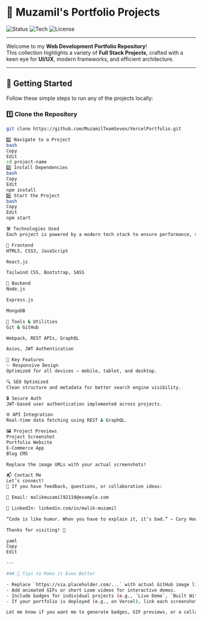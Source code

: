# 📁 Muzamil's Portfolio Projects

![Status](https://img.shields.io/badge/Status-Active-brightgreen?style=for-the-badge)
![Tech](https://img.shields.io/badge/Full--Stack-MERN-blueviolet?style=for-the-badge)
![License](https://img.shields.io/badge/License-MIT-yellow?style=for-the-badge)

---

Welcome to my **Web Development Portfolio Repository**!  
This collection highlights a variety of **Full Stack Projects**, crafted with a keen eye for **UI/UX**, modern frameworks, and efficient architecture.

---

## 🚀 Getting Started

Follow these simple steps to run any of the projects locally:

### 1️⃣ Clone the Repository
```bash
git clone https://github.com/MuzamilTeamSeven/VercelPortfolio.git

2️⃣ Navigate to a Project
bash
Copy
Edit
cd project-name
3️⃣ Install Dependencies
bash
Copy
Edit
npm install
4️⃣ Start the Project
bash
Copy
Edit
npm start

🛠️ Technologies Used
Each project is powered by a modern tech stack to ensure performance, scalability, and a seamless user experience.

🔹 Frontend
HTML5, CSS3, JavaScript

React.js

Tailwind CSS, Bootstrap, SASS

🔹 Backend
Node.js

Express.js

MongoDB

🔹 Tools & Utilities
Git & GitHub

Webpack, REST APIs, GraphQL

Axios, JWT Authentication

🎯 Key Features
✨ Responsive Design
Optimized for all devices — mobile, tablet, and desktop.

🔍 SEO Optimized
Clean structure and metadata for better search engine visibility.

🔒 Secure Auth
JWT-based user authentication implemented across projects.

🌐 API Integration
Real-time data fetching using REST & GraphQL.

🖼️ Project Previews
Project	Screenshot
Portfolio Website	
E-Commerce App	
Blog CMS	

Replace the image URLs with your actual screenshots!

📬 Contact Me
Let’s connect!
💬 If you have feedback, questions, or collaboration ideas:

📧 Email: malikmuzamil92110@example.com

💼 LinkedIn: linkedin.com/in/malik-muzamil

“Code is like humor. When you have to explain it, it’s bad.” — Cory House

Thanks for visiting! 🚀

yaml
Copy
Edit

---

### 🔧 Tips to Make it Even Better

- Replace `https://via.placeholder.com/...` with actual GitHub image links.
- Add animated GIFs or short Loom videos for interactive demos.
- Include badges for individual projects (e.g., `Live Demo`, `Built With React`).
- If your portfolio is deployed (e.g., on Vercel), link each screenshot to the live demo.

Let me know if you want me to generate badges, GIF previews, or a collapsible layout too!
